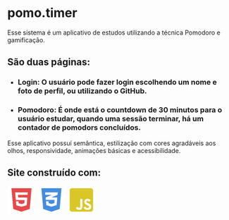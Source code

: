 # pomo.timer

Esse sistema é um aplicativo de estudos utilizando a técnica Pomodoro e gamificação. 
## São duas páginas:
- ### Login: O usuário pode fazer login escolhendo um nome e foto de perfil, ou utilizando o GitHub.
- ### Pomodoro: É onde está o countdown de 30 minutos para o usuário estudar, quando uma sessão terminar, há um contador de pomodors concluídos.

Esse aplicativo possuí semântica, estilização com cores agradáveis aos olhos, responsividade, animações básicas e acessibilidade.

## Site construído com:
<div>
<img src="https://github.com/luca-merighi/luca-merighi/blob/main/GHIcons/html.png?raw=true">
<img src="https://github.com/luca-merighi/luca-merighi/blob/main/GHIcons/css.png?raw=true">
<img src="https://github.com/luca-merighi/luca-merighi/blob/main/GHIcons/js.png?raw=true">
</div>
<br/>

